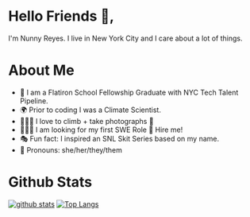 # Hello Friends 🌊,

I'm Nunny Reyes. I live in New York City and I care about a lot of things.

# About Me
- 🥳 I am a Flatiron School Fellowship Graduate with NYC Tech Talent Pipeline. 
- 🌍 Prior to coding I was a Climate Scientist. 
- 🧗🏻‍♀️ I love to climb + take photographs 📸
- 👩🏻‍💻 I am looking for my first SWE Role 👀 Hire me!  
- 🎭 Fun fact: I inspired an SNL Skit Series based on my name.
- 🌈 Pronouns: she/her/they/them 

# Github Stats

[![github stats](https://github-readme-stats.vercel.app/api?username=nunnyr&show_icons=true&theme=tokyonight)](https://github.com/nunnyr/github-readme-stats)
[![Top Langs](https://github-readme-stats.vercel.app/api/top-langs/?username=nunnyr&layout=compact&theme=tokyonight&langs_count=8)](https://github.com/nunnyr/github-readme-stats)


